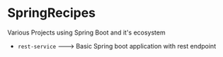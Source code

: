 # SpringRecipes

Various Projects using Spring Boot and it's ecosystem

* `rest-service`  --->  Basic Spring boot application with rest endpoint
